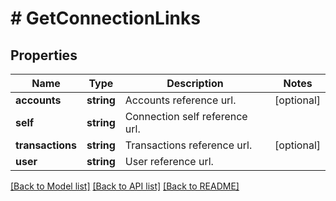 # # GetConnectionLinks

## Properties

Name | Type | Description | Notes
------------ | ------------- | ------------- | -------------
**accounts** | **string** | Accounts reference url. | [optional]
**self** | **string** | Connection self reference url. |
**transactions** | **string** | Transactions reference url. | [optional]
**user** | **string** | User reference url. |

[[Back to Model list]](../../README.md#models) [[Back to API list]](../../README.md#endpoints) [[Back to README]](../../README.md)
